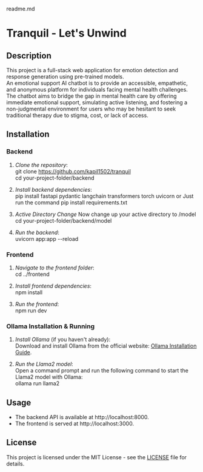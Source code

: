 readme.md

# Tranquil - Let's Unwind

## Description
This project is a full-stack web application for emotion detection and response generation using pre-trained models.<br>
An emotional support AI chatbot is to provide an accessible, empathetic, and anonymous platform for individuals facing mental health challenges. The chatbot aims to bridge the gap in mental health care by offering immediate emotional support, simulating active listening, and fostering a non-judgmental environment for users who may be hesitant to seek traditional therapy due to stigma, cost, or lack of access.



## Installation

### Backend

1. *Clone the repository*:  
   git clone https://github.com/kapil1502/tranquil  
   cd your-project-folder/backend

2. *Install backend dependencies*:  
   pip install fastapi pydantic langchain transformers torch uvicorn
           or
   Just run the command pip install requirements.txt

3. *Active Directory Change*
   Now change up your active directory to /model <br>
   cd your-project-folder/backend/model

4. *Run the backend*:  
   uvicorn app:app --reload

### Frontend

1. *Navigate to the frontend folder*:  
   cd ../frontend

2. *Install frontend dependencies*:  
   npm install

3. *Run the frontend*:  
   npm run dev

### Ollama Installation & Running

1. *Install Ollama* (if you haven't already):  
   Download and install Ollama from the official website: [Ollama Installation Guide](https://ollama.com/docs/install).

2. *Run the Llama2 model*:  
   Open a command prompt and run the following command to start the Llama2 model with Ollama:  
   ollama run llama2


## Usage

- The backend API is available at http://localhost:8000.
- The frontend is served at http://localhost:3000.

## License

This project is licensed under the MIT License - see the [LICENSE](LICENSE) file for details.
